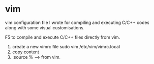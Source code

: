 # vim
vim configuration file I wrote for compiling and executing C/C++ codes along with some visual customisations.

F5 to compile and execute C/C++ files directly from vim.

1. create a new vimrc file
  sudo vim /etc/vim/vimrc.local
2. copy content
3. :source % --> from vim.
